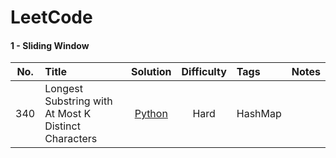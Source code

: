 LeetCode
==========================================================

#### 1 - Sliding Window
| __No.__ |      __Title__      | __Solution__ | __Difficulty__ | __Tags__ |  __Notes__ |
|:-------:|:--------------------|:-----------:|:---------------:|:------------|:---------------|
|  340    | Longest Substring with At Most K Distinct Characters  |[Python](./Java/LongestPalindrome.java)| Hard | HashMap |

